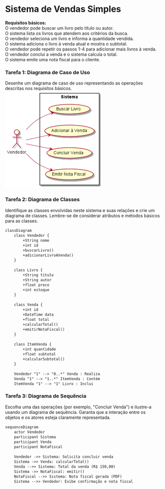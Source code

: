 # Sistema de Vendas Simples
**Requisitos básicos:** <br>
O vendedor pode buscar um livro pelo título ou autor. <br>
O sistema lista os livros que atendem aos critérios da busca. <br>
O vendedor seleciona um livro e informa a quantidade vendida. <br>
O sistema adiciona o livro à venda atual e mostra o subtotal. <br>
O vendedor pode repetir os passos 1-4 para adicionar mais livros à venda. <br>
O vendedor conclui a venda e o sistema calcula o total. <br>
O sistema emite uma nota fiscal para o cliente. <br>
### Tarefa 1: Diagrama de Caso de Uso<br>
Desenhe um diagrama de caso de uso representando as operações descritas nos requisitos básicos. <br>
![Caso De Uso](out/SistemVendasCasodeUso.png)
### Tarefa 2: Diagrama de Classes
Identifique as classes envolvidas neste sistema e suas relações e crie um diagrama de classes. Lembre-se de considerar atributos e métodos básicos para as classes.
```mermaid
classDiagram
    class Vendedor {
        +String nome
        +int id
        +buscarLivro()
        +adicionarLivroAVenda()
    }

    class Livro {
        +String titulo
        +String autor
        +float preco
        +int estoque
    }

    class Venda {
        +int id
        +DateTime data
        +float total
        +calcularTotal()
        +emitirNotaFiscal()
    }

    class ItemVenda {
        +int quantidade
        +float subtotal
        +calcularSubtotal()
    }

    Vendedor "1" --> "0..*" Venda : Realiza
    Venda "1" --> "1..*" ItemVenda : Contém
    ItemVenda "1" --> "1" Livro : Inclui
```
### Tarefa 3: Diagrama de Sequência
Escolha uma das operações (por exemplo, "Concluir Venda") e ilustre-a usando um diagrama de sequência. Garanta que a interação entre os objetos e os atores esteja claramente representada.
```mermaid
sequenceDiagram
    actor Vendedor
    participant Sistema
    participant Venda
    participant NotaFiscal

    Vendedor ->> Sistema: Solicita concluir venda
    Sistema ->> Venda: calcularTotal()
    Venda -->> Sistema: Total da venda (R$ 150,00)
    Sistema ->> NotaFiscal: emitir()
    NotaFiscal -->> Sistema: Nota fiscal gerada (PDF)
    Sistema -->> Vendedor: Exibe confirmação e nota fiscal
```